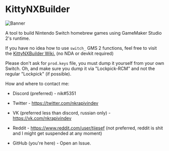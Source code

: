 # KittyNXBuilder

![Banner](https://raw.githubusercontent.com/nkrapivin/KittyNXBuilder/master/banner.png)

A tool to build Nintendo Switch homebrew games using GameMaker Studio 2's runtime.

If you have no idea how to use `switch_` GMS 2 functions, feel free to visit the [KittyNXBuilder Wiki.](https://github.com/nkrapivin/KittyNXBuilder/wiki) (no NDA or devkit required)

Please don't ask for `prod.keys` file, you must dump it yourself from your own Switch. Oh, and make sure you dump it via "Lockpick-RCM" and not the regular "Lockpick" (if possible).

How and where to contact me:

- Discord (preferred) - nik#5351

- Twitter - https://twitter.com/nkrapivindev

- VK (preferred less than discord, russian only) - https://vk.com/nkrapivindev

- Reddit - https://www.reddit.com/user/tijesef
(not preferred, reddit is shit and I might get suspended at any moment)

- GitHub (you're here) - Open an Issue.
